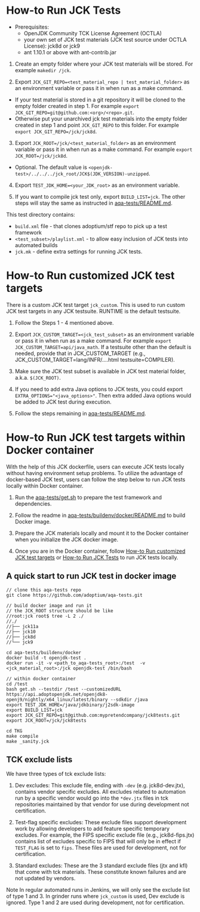 <!--
# Licensed under the Apache License, Version 2.0 (the "License");
# you may not use this file except in compliance with the License.
# You may obtain a copy of the License at
#
#      https://www.apache.org/licenses/LICENSE-2.0
#
# Unless required by applicable law or agreed to in writing, software
# distributed under the License is distributed on an "AS IS" BASIS,
# WITHOUT WARRANTIES OR CONDITIONS OF ANY KIND, either express or implied.
# See the License for the specific language governing permissions and
# limitations under the License.
-->

# How-to Run JCK Tests

* Prerequisites:
  * OpenJDK Community TCK License Agreement (OCTLA)
  * your own set of JCK test materials (JCK test source under OCTLA License): jck8d or jck9
  * ant 1.10.1 or above with ant-contrib.jar

1. Create an empty folder where your JCK test materials will be stored. For example `makedir /jck`.

2. Export `JCK_GIT_REPO=<test_material_repo | test_material_folder>` as an environment variable or pass it in when run as a make command.
* If your test material is stored in a git repository it will be cloned to the empty folder created in step 1. For example `export JCK_GIT_REPO=git@github.com:<org>/<repo>.git`.
* Otherwise put your unarchived jck test materials into the empty folder created in step 1 and point `JCK_GIT_REPO` to this folder. For example `export JCK_GIT_REPO=/jck/jck8d`.

3. Export `JCK_ROOT=/jck/<test_material_folder>` as an environment variable or pass it in when run as a make command. For example `export JCK_ROOT=/jck/jck8d`.
* Optional. The default value is `<openjdk-test>/../../../jck_root/JCK$(JDK_VERSION)-unzipped`.

4. Export `TEST_JDK_HOME=<your_JDK_root>` as an environment variable.

5. If you want to compile jck test only, export `BUILD_LIST=jck`. The other steps will stay the same as instructed in [aqa-tests/README.md](https://github.com/adoptium/aqa-tests/blob/master/README.md).


This test directory contains:
  * `build.xml` file - that clones adoptium/stf repo to pick up a test framework
  * `<test_subset>/playlist.xml` - to allow easy inclusion of JCK tests into automated builds
  * `jck.mk` - define extra settings for running JCK tests.


# How-to Run customized JCK test targets

There is a custom JCK test target `jck_custom`. This is used to run custom JCK test targets in any JCK testsuite. RUNTIME is the default testsuite.

1. Follow the Steps 1 - 4 mentioned above. 

2. Export `JCK_CUSTOM_TARGET=<jck_test_subset>` as an environment variable or pass it in when run as a make command. For example `export JCK_CUSTOM_TARGET=api/java_math`. If a testsuite other than the default is needed, provide that in JCK_CUSTOM_TARGET (e.g., JCK_CUSTOM_TARGET=lang/INFR/....html testsuite=COMPILER).

3. Make sure the JCK test subset is available in JCK test material folder, a.k.a. `$(JCK_ROOT)`.

4. If you need to add extra Java options to JCK tests, you could export `EXTRA_OPTIONS="<java_options>"`. Then extra added Java options would be added to JCK test during execution.

5. Follow the steps remaining in [aqa-tests/README.md](https://github.com/adoptium/aqa-tests/blob/master/README.md).


# How-to Run JCK test targets within Docker container

With the help of this JCK dockerfile, users can execute JCK tests locally
without having environment setup problems. To utilize the advantage of 
docker-based JCK test, users can follow the step below to run JCK tests 
locally within Docker container.

1. Run the [aqa-tests/get.sh](https://github.com/adoptium/aqa-tests/blob/master/get.sh) to prepare the test framework and dependencies.

2. Follow the readme in [aqa-tests/buildenv/docker/README.md](https://github.com/adoptium/aqa-tests/blob/master/buildenv/docker/README.md) to build Docker image.

3. Prepare the JCK materials locally and mount it to the Docker container when you
   initialize the JCK docker image.

4. Once you are in the Docker container, follow [How-to Run customized JCK test targets](#how-to-run-customized-jck-test-targets) or [How-to Run JCK Tests](#how-to-run-jck-tests) to run JCK tests locally.

## A quick start to run JCK test in docker image

```
// clone this aqa-tests repo
git clone https://github.com/adoptium/aqa-tests.git

// build docker image and run it
// the JCK_ROOT structure should be like
//root:jck root$ tree -L 2 ./
//./
//├── jck11a
//├── jck10
//├── jck8d
//└── jck9

cd aqa-tests/buildenv/docker
docker build -t openjdk-test .
docker run -it -v <path_to_aqa-tests_root>:/test  -v <jck_material_root>:/jck openjdk-test /bin/bash

// within docker container
cd /test
bash get.sh --testdir /test --customizedURL https://api.adoptopenjdk.net/openjdk8-openj9/nightly/x64_linux/latest/binary --sdkdir /java 
export TEST_JDK_HOME=/java/jdkbinary/j2sdk-image
export BUILD_LIST=jck
export JCK_GIT_REPO=git@github.com:mypretendcompany/jck8tests.git
export JCK_ROOT=/jck/jck8tests

cd TKG
make compile
make _sanity.jck
```

## TCK exclude lists 

We have three types of tck exclude lists: 

1. Dev excludes: This exclude file, ending with `-dev` (e.g. jck8d-dev.jtx), contains vendor specific excludes. All excludes related to automation run by a specific vendor would go into the `*dev.jtx` files in tck repositories maintained by that vendor for use during development not certification.

2. Test-flag specific excludes: These exclude files support development work by allowing developers to add feature specific temporary excludes. For example, the FIPS specific exclude file (e.g., jck8d-fips.jtx) contains list of excludes specific to FIPS that will only be in effect if `TEST_FLAG` is set to `fips`. These files are used for development, not for certification.

3. Standard excludes: These are the 3 standard exclude files (jtx and kfl) that come with tck materials. These constitute known failures and are not updated by vendors.

Note In regular automated runs in Jenkins, we will only see the exclude list of type 1 and 3. In grinder runs where `jck_custom` is used, Dev exclude is ignored. Type 1 and 2 are used during development, not for certification.
